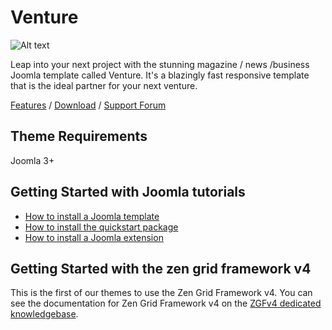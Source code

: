 Venture
====
![Alt text](http://www.joomlabamboo.com/images/new/venture/venture-responsive.jpg 'Optional title')

Leap into your next project with the stunning magazine / news /business Joomla template called Venture. It's a blazingly fast responsive template that is the ideal partner for your next venture.

[Features](http://www.joomlabamboo.com/joomla-templates/venture) / [Download](http://www.joomlabamboo.com/downloads/template-downloads?param=venture) / [Support Forum](http://www.joomlabamboo.com/index.php?option=com_kunena&view=category&layout=list&Itemid=216)

Theme Requirements
----

Joomla 3+

Getting Started with Joomla tutorials
----

- <a href="/getting-started/how-to-install-a-joomla-template">How to install a Joomla template</a>
- <a href="/getting-started/how-to-install-a-joomla-3-quickstart-package">How to install the quickstart package</a>
- <a href="http://docs.joomlabamboo.com/getting-started/how-to-install-a-joomla-module">How to install a Joomla extension</a>


Getting Started with the zen grid framework v4
----

This is the first of our themes to use the Zen Grid Framework v4. You can see the documentation for Zen Grid Framework v4 on the <a href="/zen-grid-framework-4/">ZGFv4 dedicated knowledgebase</a>.